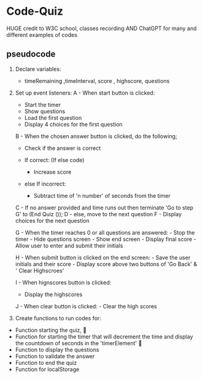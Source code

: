 # Code-Quiz
HUGE credit to W3C school, classes recording AND ChatGPT for many and different examples of codes

## pseudocode

1. Declare variables:
   - timeRemaining ,timeInterval, score , highscore, questions

2. Set up event listeners:
   A - When start button is clicked:
     - Start the timer
     - Show questions
     - Load the first question
     - Display 4 choices for the first question

    B - When the chosen answer button is clicked, do the following;
     - Check if the answer is correct
     
     - If correct: (If else code)
       - Increase score
     - else If incorrect:
       - Subtract time of 'n number' of seconds from the timer
     
    C - If no answer provided and time runs out then terminate 'Go to step G' to (End Quiz ());
    D - else, move to the next question
    F - Display choices for the next question

    G - When the timer reaches 0 or all questions are answered:
        - Stop the timer
        - Hide questions screen
        - Show end screen
        - Display final score
        - Allow user to enter and submit their initials

    H  - When submit button is clicked on the end screen:
        - Save the user initials and their score
        - Display score above two buttons of 'Go Back' & ' Clear Highscroes'

    I - When hignscores button is clicked:
      - Display the highscores
    
    J  - When clear button is clicked:
       - Clear the high scores

3.  Create functions to run codes for:
  - Function starting the quiz, 🙌
  - Function for starting the timer that will decrement the time and display the countdown of seconds in the 'timerElement' 🙌
  - Function to display the questions 
  - Function to validate the answer 
  - Function to end the quiz
  - Function for localStorage  

